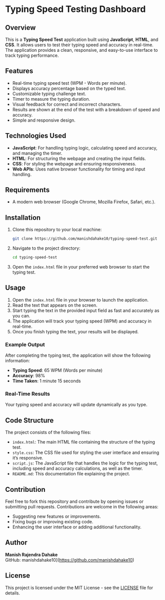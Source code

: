 # Typing Speed Testing Dashboard

## Overview
This is a **Typing Speed Test** application built using **JavaScript**, **HTML**, and **CSS**. It allows users to test their typing speed and accuracy in real-time. The application provides a clean, responsive, and easy-to-use interface to track typing performance.

## Features
- Real-time typing speed test (WPM - Words per minute).
- Displays accuracy percentage based on the typed text.
- Customizable typing challenge text.
- Timer to measure the typing duration.
- Visual feedback for correct and incorrect characters.
- Results are shown at the end of the test with a breakdown of speed and accuracy.
- Simple and responsive design.

## Technologies Used
- **JavaScript**: For handling typing logic, calculating speed and accuracy, and managing the timer.
- **HTML**: For structuring the webpage and creating the input fields.
- **CSS**: For styling the webpage and ensuring responsiveness.
- **Web APIs**: Uses native browser functionality for timing and input handling.

## Requirements
- A modern web browser (Google Chrome, Mozilla Firefox, Safari, etc.).

## Installation
1. Clone this repository to your local machine:
    ```bash
    git clone https://github.com/manishdahake10/typing-speed-test.git
    ```

2. Navigate to the project directory:
    ```bash
    cd typing-speed-test
    ```

3. Open the `index.html` file in your preferred web browser to start the typing test.

## Usage
1. Open the `index.html` file in your browser to launch the application.
2. Read the text that appears on the screen.
3. Start typing the text in the provided input field as fast and accurately as you can.
4. The application will track your typing speed (WPM) and accuracy in real-time.
5. Once you finish typing the text, your results will be displayed.

### Example Output
After completing the typing test, the application will show the following information:
- **Typing Speed**: 65 WPM (Words per minute)
- **Accuracy**: 98%
- **Time Taken**: 1 minute 15 seconds

### Real-Time Results
Your typing speed and accuracy will update dynamically as you type.

## Code Structure
The project consists of the following files:
- `index.html`: The main HTML file containing the structure of the typing test.
- `style.css`: The CSS file used for styling the user interface and ensuring it’s responsive.
- `script.js`: The JavaScript file that handles the logic for the typing test, including speed and accuracy calculations, as well as the timer.
- `README.md`: This documentation file explaining the project.

## Contribution
Feel free to fork this repository and contribute by opening issues or submitting pull requests. Contributions are welcome in the following areas:
- Suggesting new features or improvements.
- Fixing bugs or improving existing code.
- Enhancing the user interface or adding additional functionality.

## Author
**Manish Rajendra Dahake**  
GitHub: manishdahake10](https://github.com/manishdahake10)

## License
This project is licensed under the MIT License - see the [LICENSE](LICENSE) file for details.
